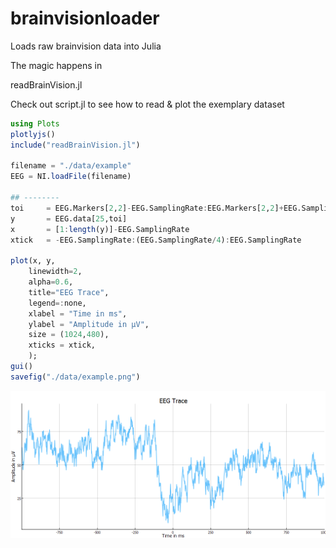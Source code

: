 # brainvisionloader
Loads raw brainvision data into Julia

The magic happens in

readBrainVision.jl

Check out script.jl to see how to read & plot the exemplary dataset

```julia
using Plots
plotlyjs()
include("readBrainVision.jl")

filename = "./data/example"
EEG = NI.loadFile(filename)

## --------
toi     = EEG.Markers[2,2]-EEG.SamplingRate:EEG.Markers[2,2]+EEG.SamplingRate;
y       = EEG.data[25,toi]
x       = [1:length(y)]-EEG.SamplingRate
xtick   = -EEG.SamplingRate:(EEG.SamplingRate/4):EEG.SamplingRate

plot(x, y,
    linewidth=2,
    alpha=0.6,
    title="EEG Trace",
    legend=:none,
    xlabel = "Time in ms",
    ylabel = "Amplitude in μV",
    size = (1024,480),
    xticks = xtick,
    );
gui()
savefig("./data/example.png")
```

<img src = "./data/example.png">

